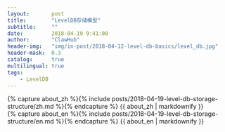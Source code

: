 ```yaml
---
layout:       post
title:        "LevelDB存储模型"
subtitle:     ""
date:         2018-04-19 9:41:00
author:       "ClawHub"
header-img:   "img/in-post/2018-04-12-level-db-basics/level_db.jpg"
header-mask:  0.3
catalog:      true
multilingual: true
tags:
    - LevelDB
---
```


<!-- Chinese Version -->
<div class="zh post-container">
    {% capture about_zh %}{% include posts/2018-04-19-level-db-storage-structure/zh.md %}{% endcapture %}
    {{ about_zh | markdownify }}
</div>

<!-- English Version -->
<div class="en post-container">
    {% capture about_en %}{% include posts/2018-04-19-level-db-storage-structure/en.md %}{% endcapture %}
    {{ about_en | markdownify }}
</div>
